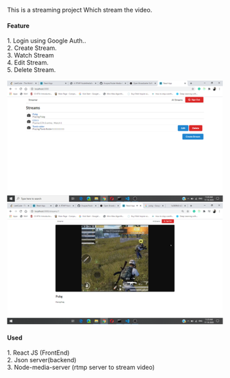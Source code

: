 This is a streaming project Which stream the video.

<h4>Feature</h4>
1. Login using Google Auth..<br>
2. Create Stream.<br>
3. Watch Stream<br>
4. Edit Stream.<br>
5. Delete Stream.<br>
<br>
<img src = "https://github.com/ravimaurya1/Stream/blob/master/img/1.png?raw=true">
<br>
<img src = "https://github.com/ravimaurya1/Stream/blob/master/img/2.png?raw=true">
<br>

<h4>Used </h4>
1. React JS (FrontEnd)<br>
2. Json server(backend)<br>
3. Node-media-server (rtmp server to stream video)<br>
